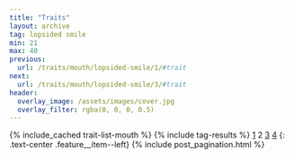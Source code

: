 ```yaml
---
title: "Traits"
layout: archive
tag: lopsided smile
min: 21
max: 40
previous:
  url: /traits/mouth/lopsided-smile/1/#trait
next:
  url: /traits/mouth/lopsided-smile/3/#trait
header:
  overlay_image: /assets/images/cover.jpg
  overlay_filter: rgba(0, 0, 0, 0.5)
---
```

{% include_cached trait-list-mouth %}
{% include tag-results %}
[1](/traits/mouth/lopsided-smile/1/#trait) 2 [3](/traits/mouth/lopsided-smile/3/#trait) [4](/traits/mouth/lopsided-smile/4/#trait) 
{: .text-center .feature__item--left}
{% include post_pagination.html %}
